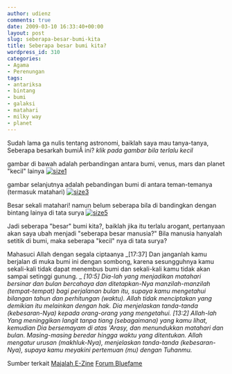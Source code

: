 ```yaml
---
author: udienz
comments: true
date: 2009-03-10 16:33:40+00:00
layout: post
slug: seberapa-besar-bumi-kita
title: Seberapa besar bumi kita?
wordpress_id: 310
categories:
- Agama
- Perenungan
tags:
- antariksa
- bintang
- bumi
- galaksi
- matahari
- milky way
- planet
---
```


Sudah lama ga nulis tentang astronomi, baiklah saya mau tanya-tanya, Seberapa besarkah bumiÂ ini? _klik pada gambar bila terlalu kecil_

gambar di bawah adalah perbandingan antara bumi, venus, mars dan planet "kecil" lainya [![size1](http://udienz.files.wordpress.com/2009/03/size1.jpg)](http://udienz.files.wordpress.com/2009/03/size1.jpg)

gambar selanjutnya adalah pebandingan bumi di antara teman-temanya (termasuk matahari)
[![size3](http://udienz.files.wordpress.com/2009/03/size3.jpg)](http://udienz.files.wordpress.com/2009/03/size3.jpg)

Besar sekali matahari! namun belum seberapa bila di bandingkan dengan bintang lainya di tata surya
[![size5](http://udienz.files.wordpress.com/2009/03/size5.jpg)](http://udienz.files.wordpress.com/2009/03/size5.jpg)

Jadi seberapa "besar" bumi kita?, baiklah jika itu terlalu arogant, pertanyaan akan saya ubah menjadi "seberapa besar manusia?"
Bila manusia hanyalah setitik di bumi, maka seberapa "kecil" nya di tata surya?

Mahasuci Allah dengan segala ciptaanya
_[17:37] Dan janganlah kamu berjalan di muka bumi ini dengan sombong, karena sesungguhnya kamu sekali-kali tidak dapat menembus bumi dan sekali-kali kamu tidak akan sampai setinggi gunung. _
_[10:5] Dia-lah yang menjadikan matahari bersinar dan bulan bercahaya dan ditetapkan-Nya manzilah-manzilah (tempat-tempat) bagi perjalanan bulan itu, supaya kamu mengetahui bilangan tahun dan perhitungan (waktu). Allah tidak menciptakan yang demikian itu melainkan dengan hak. Dia menjelaskan tanda-tanda (kebesaran-Nya) kepada orang-orang yang mengetahui._
_[13:2] Allah-lah Yang meninggikan langit tanpa tiang (sebagaimana) yang kamu lihat, kemudian Dia bersemayam di atas 'Arasy, dan menundukkan matahari dan bulan. Masing-masing beredar hingga waktu yang ditentukan. Allah mengatur urusan (makhluk-Nya), menjelaskan tanda-tanda (kebesaran-Nya), supaya kamu meyakini pertemuan (mu) dengan Tuhanmu._

Sumber terkait
[Majalah E-Zine](http://www.imagineeringezine.com/index.htm)
[Forum Bluefame](http://www.bluefame.com/index.php?showtopic=113246)
